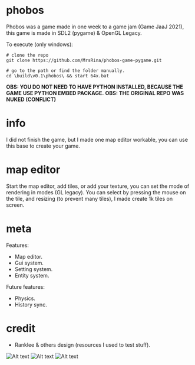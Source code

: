 # phobos
Phobos was a game made in one week to a game jam (Game JaaJ 2021), this game is made in SDL2 (pygame) & OpenGL Legacy.

To execute (only windows):
```
# clone the repo
git clone https://github.com/MrsRina/phobos-game-pygame.git

# go to the path or find the folder manually.
cd \build\v0.1\phobos\ && start 64x.bat
```

**OBS: YOU DO NOT NEED TO HAVE PYTHON INSTALLED, BECAUSE THE GAME USE PYTHON EMBED PACKAGE.**
**OBS: THE ORIGINAL REPO WAS NUKED (CONFLICT)**

# info
I did not finish the game, but I made one map editor workable, you can use this base to create your game.

# map editor
Start the map editor, add tiles, or add your texture, you can set the mode of rendering in modes (GL legacy).
You can select by pressing the mouse on the tile, and resizing (to prevent many tiles), I made create 1k tiles on screen.

# meta
Features:
- Map editor.
- Gui system.
- Setting system.
- Entity system.

Future features:
- Physics.
- History sync.

# credit
- Ranklee & others design (resources I used to test stuff).

![Alt text](/resources/splash/splash_main_menu.png?raw=true)
![Alt text](/resources/splash/splash_map_editor_empty.png?raw=true)
![Alt text](/resources/splash/splash_map_editor_modes.png?raw=true)
